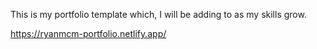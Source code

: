 This is my portfolio template which, I will be adding to as my skills grow.

https://ryanmcm-portfolio.netlify.app/

